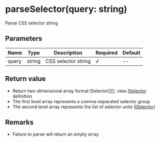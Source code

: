 # parseSelector(query: string)

Parse CSS selector string

## Parameters

Name | Type | Description | Required | Default
---- | ---- | ---- | ---- | ----
query | string | CSS selector string | √ | --

## Return value

- Return two-dimensional array format ISelector[][], view [ISelector](types.md#iselector) definition
- The first level array represents a comma-separated selector group
- The second level array represents the list of selector units \([ISelector](types.md#iselector))

## Remarks

- Failure to parse will return an empty array
